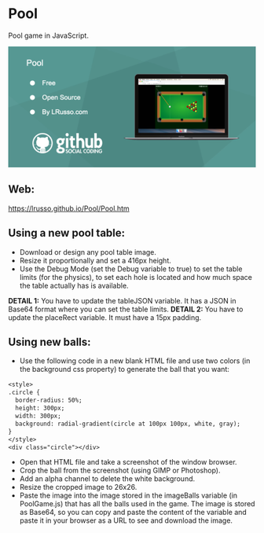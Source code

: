 # Pool

Pool game in JavaScript.

![alt screenshot](https://raw.githubusercontent.com/lrusso/Pool/master/Pool.png)

## Web:

https://lrusso.github.io/Pool/Pool.htm

## Using a new pool table:

- Download or design any pool table image.
- Resize it proportionally and set a 416px height.
- Use the Debug Mode (set the Debug variable to true) to set the table limits (for the physics), to set each hole is located and how much space the table actually has is available.

**DETAIL 1:** You have to update the tableJSON variable. It has a JSON in Base64 format where you can set the table limits.
**DETAIL 2:** You have to update the placeRect variable. It must have a 15px padding.

## Using new balls:

- Use the following code in a new blank HTML file and use two colors (in the background css property) to generate the ball that you want:

```
<style>
.circle {
  border-radius: 50%;
  height: 300px;
  width: 300px;
  background: radial-gradient(circle at 100px 100px, white, gray);
}
</style>
<div class="circle"></div>
```
- Open that HTML file and take a screenshot of the window browser.
- Crop the ball from the screenshot (using GIMP or Photoshop).
- Add an alpha channel to delete the white background.
- Resize the cropped image to 26x26.
- Paste the image into the image stored in the imageBalls variable (in PoolGame.js) that has all the balls used in the game. The image is stored as Base64, so you can copy and paste the content of the variable and paste it in your browser as a URL to see and download the image.
